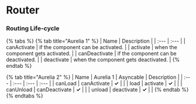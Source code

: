 # Router

### Routing Life-cycle

{% tabs %}
{% tab title="Aurelia 1" %}
| Name | Description |
| :--- | :--- |
| canActivate | if the component can be activated. |
| activate | when the component gets activated. |
| canDeactivate | if the component can be deactivated. |
| deactivate | when the component gets deactivated. |
{% endtab %}

{% tab title="Aurelia 2" %}
| Name | Aurelia 1 | Asyncable | Description |
| :--- | :--- | :--- | :--- |
| canLoad | canActivate | **✓** |  |
| load | activate | **✓** |  |
| canUnload | canDeactivate | **✓** |  |
| unload | deactivate | **✓** |  |
{% endtab %}
{% endtabs %}



